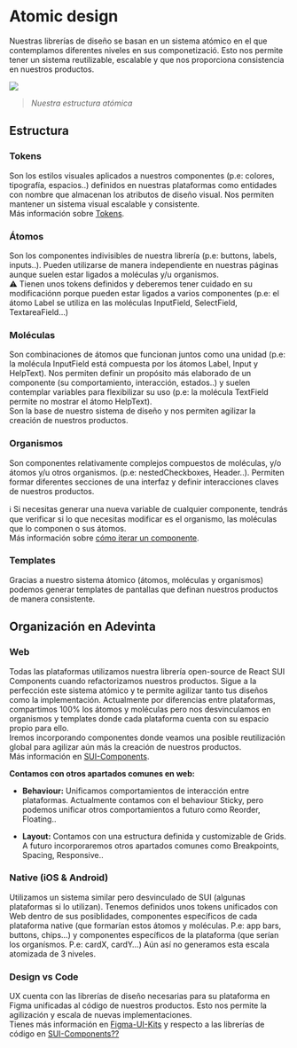 # Atomic design

Nuestras librerías de diseño se basan en un sistema atómico en el que contemplamos diferentes niveles en sus componetizació. Esto nos permite tener un sistema reutilizable, escalable y que nos proporciona consistencia en nuestros productos. 

![](https://www.solidbackgrounds.com/images/851x315/851x315-antique-white-solid-color-background.jpg)
> *Nuestra estructura atómica*

## Estructura

### Tokens
Son los estilos visuales aplicados a nuestros componentes (p.e: colores, tipografía, espacios..) definidos en nuestras plataformas como entidades con nombre que almacenan los atributos de diseño visual. Nos permiten mantener un sistema visual escalable y consistente. 
<br/> Más información sobre [Tokens](https://github.com/turolopezsanabria/design-systems-playbook/blob/master/Tokens.md).

### Átomos
Son los componentes indivisibles de nuestra librería (p.e: buttons, labels, inputs..). Pueden utilizarse de manera independiente en nuestras páginas aunque suelen estar ligados a moléculas y/u organismos. 
<br/>⚠️ Tienen unos tokens definidos y deberemos tener cuidado en su modificaciónn porque pueden estar ligados a varios componentes (p.e: el átomo Label se utiliza en las moléculas InputField, SelectField, TextareaField...) 

### Moléculas
Son combinaciones de átomos que funcionan juntos como una unidad (p.e: la molécula InputField está compuesta por los átomos Label, Input y HelpText). Nos permiten definir un propósito más elaborado de un componente (su comportamiento, interacción, estados..) y suelen contemplar variables para flexibilizar su uso (p.e: la molécula TextField permite no mostrar el átomo HelpText). 
<br/>Son la base de nuestro sistema de diseño y nos permiten agilizar la creación de nuestros productos.

### Organismos
Son componentes relativamente complejos compuestos de moléculas, y/o átomos y/u otros organismos. (p.e: nestedCheckboxes, Header..). Permiten formar diferentes secciones de una interfaz y definir interacciones claves de nuestros productos.

ℹ️ Si necesitas generar una nueva variable de cualquier componente, tendrás que verificar si lo que necesitas modificar es el organismo, las moléculas que lo componen o sus átomos. 
<br/>Más información sobre [cómo iterar un componente](https://github.com/turolopezsanabria/design-systems-playbook/blob/master/SUI-Components.md).

### Templates
Gracias a nuestro sistema átomico (átomos, moléculas y organismos) podemos generar templates de pantallas que definan nuestros productos de manera consistente.



## Organización en Adevinta

### Web 
Todas las plataformas utilizamos nuestra librería open-source de React SUI Components cuando refactorizamos nuestros productos. Sigue a la perfección este sistema atómico y te permite agilizar tanto tus diseños como la implementación.
Actualmente por diferencias entre plataformas, compartimos 100% los átomos y moléculas pero nos desvinculamos en organismos y templates donde cada plataforma cuenta con su espacio propio para ello. 
<br/>Iremos incorporando componentes donde veamos una posible reutilización global para agilizar aún más la creación de nuestros productos. 
<br/>Más información en [SUI-Components](http://localhost/). 

**Contamos con otros apartados comunes en web:**

+ **Behaviour:**
Unificamos comportamientos de interacción entre plataformas. Actualmente contamos con el behaviour Sticky, pero podemos unificar otros comportamientos a futuro como Reorder, Floating..

+ **Layout:** Contamos con una estructura definida y customizable de Grids. A futuro incorporaremos otros apartados comunes como Breakpoints, Spacing, Responsive..


### Native (iOS & Android) 
Utilizamos un sistema similar pero desvinculado de SUI (algunas plataformas si lo utilizan). Tenemos definidos unos tokens unificados con Web dentro de sus posiblidades, componentes específicos de cada plataforma native (que formarían estos átomos y moléculas. P.e: app bars, buttons, chips…) y componentes específicos de la plataforma (que serían los organísmos. P.e: cardX, cardY…) Aún así no generamos esta escala atomizada de 3 niveles.

### Design vs Code
UX cuenta con las librerías de diseño necesarias para su plataforma en Figma unificadas al código de nuestros productos. Esto nos permite la agilización y escala de nuevas implementaciones. 
<br/>Tienes más información en [Figma-UI-Kits](https://github.com/turolopezsanabria/design-systems-playbook#:~:text=16%20days%20ago-,Figma%2DUI%2DKits.md,-init) y respecto a las librerías de código en [ SUI-Components??](https://github.com/turolopezsanabria/design-systems-playbook/blob/master/SUI-Components.md)


